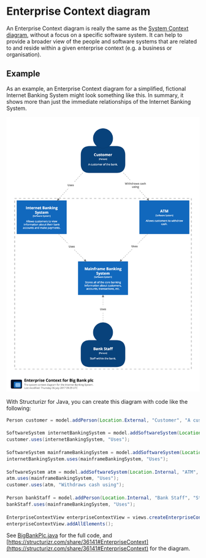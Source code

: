 # Enterprise Context diagram

An Enterprise Context diagram is really the same as the [System Context diagram](system-context-diagram.md), without a focus on a specific software system. It can help to provide a broader view of the people and software systems that are related to and reside within a given enterprise context (e.g. a business or organisation).

## Example

As an example, an Enterprise Context diagram for a simplified, fictional Internet Banking System might look something like this. In summary, it shows more than just the immediate relationships of the Internet Banking System.

![An example Enterprise Context diagram](images/enterprise-context-diagram-1.png)

With Structurizr for Java, you can create this diagram with code like the following:

```java
Person customer = model.addPerson(Location.External, "Customer", "A customer of the bank.");

SoftwareSystem internetBankingSystem = model.addSoftwareSystem(Location.Internal, "Internet Banking System", "Allows customers to view information about their bank accounts and make payments.");
customer.uses(internetBankingSystem, "Uses");

SoftwareSystem mainframeBankingSystem = model.addSoftwareSystem(Location.Internal, "Mainframe Banking System", "Stores all of the core banking information about customers, accounts, transactions, etc.");
internetBankingSystem.uses(mainframeBankingSystem, "Uses");

SoftwareSystem atm = model.addSoftwareSystem(Location.Internal, "ATM", "Allows customers to withdraw cash.");
atm.uses(mainframeBankingSystem, "Uses");
customer.uses(atm, "Withdraws cash using");

Person bankStaff = model.addPerson(Location.Internal, "Bank Staff", "Staff within the bank.");
bankStaff.uses(mainframeBankingSystem, "Uses");

EnterpriseContextView enterpriseContextView = views.createEnterpriseContextView("EnterpriseContext", "The system context diagram for the Internet Banking System.");
enterpriseContextView.addAllElements();
```

See [BigBankPlc.java](https://github.com/structurizr/java/blob/master/structurizr-examples/src/com/structurizr/example/BigBankPlc.java) for the full code, and [https://structurizr.com/share/36141#EnterpriseContext](https://structurizr.com/share/36141#EnterpriseContext) for the diagram.